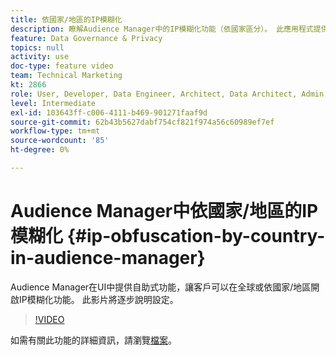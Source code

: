 ```yaml
---
title: 依國家/地區的IP模糊化
description: 瞭解Audience Manager中的IP模糊化功能（依國家區分）。 此應用程式提供UI中的自助服務功能，讓客戶可於全球或依國家/地區開啟IP模糊化功能。 此影片將逐步說明設定。
feature: Data Governance & Privacy
topics: null
activity: use
doc-type: feature video
team: Technical Marketing
kt: 2866
role: User, Developer, Data Engineer, Architect, Data Architect, Admin, Leader
level: Intermediate
exl-id: 103643ff-c006-4111-b469-901271faaf9d
source-git-commit: 62b43b5627dabf754cf821f974a56c60989ef7ef
workflow-type: tm+mt
source-wordcount: '85'
ht-degree: 0%

---
```


# Audience Manager中依國家/地區的IP模糊化 {#ip-obfuscation-by-country-in-audience-manager}

Audience Manager在UI中提供自助式功能，讓客戶可以在全球或依國家/地區開啟IP模糊化功能。 此影片將逐步說明設定。

>[!VIDEO](https://video.tv.adobe.com/v/27218/?quality=9)

如需有關此功能的詳細資訊，請瀏覽[檔案](https://experiencecloud.adobe.com/resources/help/en_US/aam/ip-obfuscation.html)。
